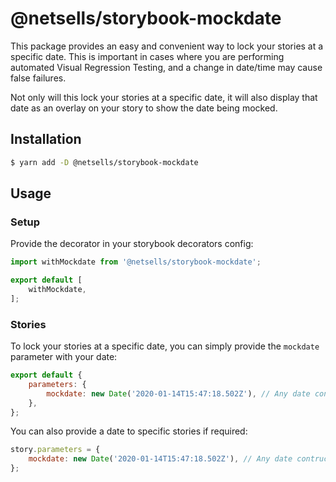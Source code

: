 # @netsells/storybook-mockdate

This package provides an easy and convenient way to lock your stories at a specific date. This is important in cases where you are performing automated Visual Regression Testing, and a change in date/time may cause false failures. 

Not only will this lock your stories at a specific date, it will also display that date as an overlay on your story to show the date being mocked.

## Installation

```sh
$ yarn add -D @netsells/storybook-mockdate
``` 

## Usage

### Setup

Provide the decorator in your storybook decorators config:

```js
import withMockdate from '@netsells/storybook-mockdate';

export default [
    withMockdate,
];
```

### Stories

To lock your stories at a specific date, you can simply provide the `mockdate` parameter with your date:

```js
export default {
    parameters: {
        mockdate: new Date('2020-01-14T15:47:18.502Z'), // Any date contructor format will work
    },
};
```

You can also provide a date to specific stories if required:

```js
story.parameters = {
    mockdate: new Date('2020-01-14T15:47:18.502Z'), // Any date contructor format will work
};
```

